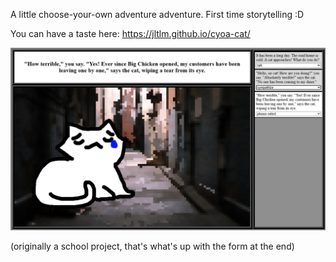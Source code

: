 A little choose-your-own adventure adventure. First time storytelling :D

You can have a taste here: https://jltlm.github.io/cyoa-cat/

![screenshot from project](assets/sample_screenshot.png)

(originally a school project, that's what's up with the form at the end)
